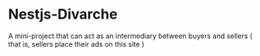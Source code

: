# Nestjs-Divarche
A mini-project that can act as an intermediary between buyers and sellers ( that is, sellers place their ads on this site )
